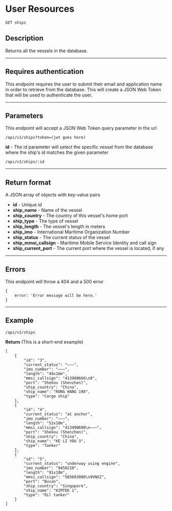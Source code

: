 # User Resources

    GET ships

## Description
Returns all the vessels in the database.

***

## Requires authentication
This endpoint requires the user to submit their email and application name in order to retrieve from the database.  This will create a JSON Web Token that will be used to authenticate the user.

***

## Parameters
This endpoint will accept a JSON Web Token query parameter in the url

    /api/v1/ships?token=(jwt goes here)

**id** - The id parameter will select the specific vessel from the database where the ship's id matches the given parameter

    /api/v1/ships/:id

***

## Return format

A JSON array of objects with key-value pairs

- **id**  - Unique id
- **ship_name** - Name of the vessel
- **ship_country** - The country of this vessel's home port
- **ship_type** - The type of vessel
- **ship_length** - The vessel's length in meters
- **ship_imo** - International Maritime Organization Number
- **ship_status** - The current status of the vessel
- **ship_mmsi_callsign** - Maritime Mobile Service Identity and call sign
- **ship_current_port** - The current port where the vessel is located, if any

***

## Errors
This endpoint will throw a 404 and a 500 error

```
{
    error: 'Error message will be here.'
}
```

***

## Example

    /api/v1/ships

**Return** (This is a short-end example)

```
[
    {
        "id": "3",
        "current_status": "–––",
        "imo_number": "–––",
        "length": "49x16m",
        "mmsi_callsign": "413900666\n0",
        "port": "Shekou (Shenzhen)",
        "ship_country": "China",
        "ship_name": "RONG HANG 198",
        "type": "Cargo ship"
    },
    {
        "id": "4",
        "current_status": "at anchor",
        "imo_number": "–––",
        "length": "52x10m",
        "mmsi_callsign": "413490690\n–––",
        "port": "Shekou (Shenzhen)",
        "ship_country": "China",
        "ship_name": "KE LI YOU 3",
        "type": "Tanker"
    },
    {
        "id": "5",
        "current_status": "underway using engine",
        "imo_number": "9450210",
        "length": "91x18m",
        "mmsi_callsign": "565603000\n9VNX2",
        "port": "Busan",
        "ship_country": "Singapore",
        "ship_name": "KIMTEK 1",
        "type": "Oil tanker"
    }
]
```
